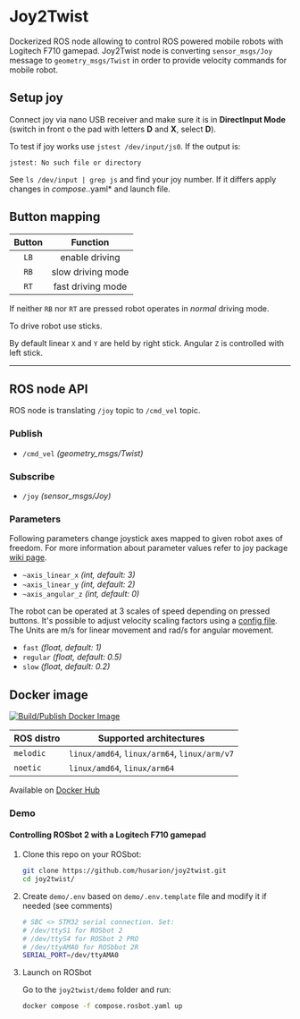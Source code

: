# Joy2Twist

Dockerized ROS node allowing to control ROS powered mobile robots with Logitech F710 gamepad. Joy2Twist node is converting `sensor_msgs/Joy` message to `geometry_msgs/Twist` in order to provide velocity commands for mobile robot.

## Setup joy

Connect joy via nano USB receiver and make sure it is in **DirectInput Mode** (switch in front o the pad with letters **D** and **X**, select **D**).

To test if joy works use `jstest /dev/input/js0`.
If the output is:

```
jstest: No such file or directory
```

See `ls /dev/input | grep js` and find your joy number. If it differs apply changes in *compose.*.yaml* and launch file.

## Button mapping

|  Button  |      Function      |
|:--------:|:------------------:|
|   `LB`   |   enable driving   |
|   `RB`   | slow driving mode  |
|   `RT`   |  fast driving mode |

If neither `RB` nor `RT` are pressed robot operates in *normal* driving mode.

To drive robot use sticks.

By default linear `X` and `Y` are held by right stick. Angular `Z` is controlled with left stick.

---
## ROS node API

ROS node is translating `/joy` topic to `/cmd_vel` topic.


### Publish

- `/cmd_vel` *(geometry_msgs/Twist)*

### Subscribe

- `/joy` *(sensor_msgs/Joy)*

### Parameters

Following parameters change joystick axes mapped to given robot axes of freedom. For more information about parameter values refer to joy package [wiki page](http://wiki.ros.org/joy#Logitech_Wireless_Gamepad_F710_.28DirectInput_Mode.29).

- `~axis_linear_x`      *(int, default: 3)* 
- `~axis_linear_y`      *(int, default: 2)*
- `~axis_angular_z`     *(int, default: 0)*

The robot can be operated at 3 scales of speed depending on pressed buttons. It's possible to adjust velocity scaling factors using a [config file](./joy2twist/config/joy2twist.yaml). The Units are m/s for linear movement and rad/s for angular movement.

- `fast`    *(float, default: 1)*
- `regular` *(float, default: 0.5)*
- `slow`    *(float, default: 0.2)*

## Docker image

[![Build/Publish Docker Image](https://github.com/husarion/joy2twist/actions/workflows/build-docker-image.yaml/badge.svg)](https://github.com/husarion/joy2twist/actions/workflows/build-docker-image.yaml)

| ROS distro | Supported architectures |
| - | - |
| `melodic` | `linux/amd64`, `linux/arm64`, `linux/arm/v7` |
| `noetic` | `linux/amd64`, `linux/arm64` |

Available on [Docker Hub](https://hub.docker.com/r/husarion/logitech-f710/tags)

### Demo

#### Controlling ROSbot 2 with a Logitech F710 gamepad

1. Clone this repo on your ROSbot:

    ```bash
    git clone https://github.com/husarion/joy2twist.git
    cd joy2twist/
    ```

2. Create `demo/.env` based on `demo/.env.template` file and modify it if needed (see comments)

    ```bash
    # SBC <> STM32 serial connection. Set:
    # /dev/ttyS1 for ROSbot 2
    # /dev/ttyS4 for ROSbot 2 PRO
    # /dev/ttyAMA0 for ROSbbot 2R
    SERIAL_PORT=/dev/ttyAMA0
    ```

3. Launch on ROSbot

    Go to the `joy2twist/demo` folder and run:
    
    ```bash
    docker compose -f compose.rosbot.yaml up
    ```

